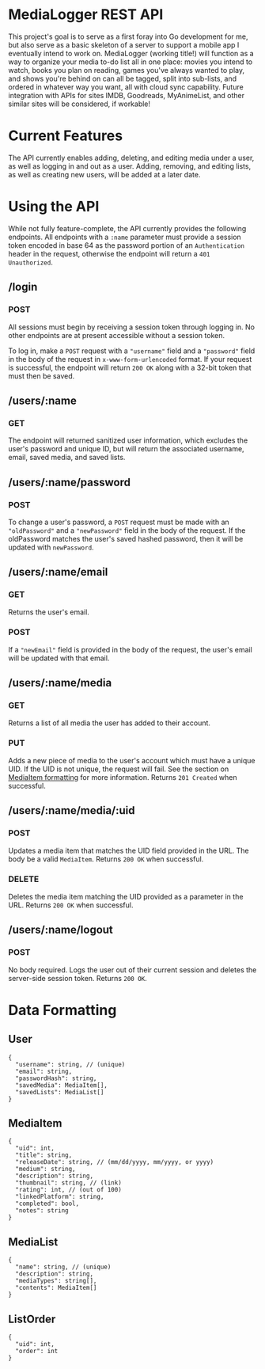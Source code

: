 # MediaLogger REST API

This project's goal is to serve as a first foray into Go development for me, but also serve as a basic skeleton of a server to support a mobile app I eventually intend to work on. MediaLogger (working title!) will function as a way to organize your media to-do list all in one place: movies you intend to watch, books you plan on reading, games you've always wanted to play, and shows you're behind on can all be tagged, split into sub-lists, and ordered in whatever way you want, all with cloud sync capability. Future integration with APIs for sites IMDB, Goodreads, MyAnimeList, and other similar sites will be considered, if workable!

# Current Features

The API currently enables adding, deleting, and editing media under a user, as well as logging in and out as a user. Adding, removing, and editing lists, as well as creating new users, will be added at a later date.

# Using the API

While not fully feature-complete, the API currently provides the following endpoints. All endpoints with a `:name` parameter must provide a session token encoded in base 64 as the password portion of an `Authentication` header in the request, otherwise the endpoint will return a `401 Unauthorized`.

## /login

### POST

All sessions must begin by receiving a session token through logging in. No other endpoints are at present accessible without a session token.

To log in, make a `POST` request with a `"username"` field and a `"password"` field in the body of the request in `x-www-form-urlencoded` format. If your request is successful, the endpoint will return `200 OK` along with a 32-bit token that must then be saved.

## /users/:name

### GET

The endpoint will returned sanitized user information, which excludes the user's password and unique ID, but will return the associated username, email, saved media, and saved lists.

## /users/:name/password

### POST

To change a user's password, a `POST` request must be made with an `"oldPassword"` and a `"newPassword"` field in the body of the request. If the oldPassword matches the user's saved hashed password, then it will be updated with `newPassword`.

## /users/:name/email

### GET

Returns the user's email.

### POST

If a `"newEmail"` field is provided in the body of the request, the user's email will be updated with that email.

## /users/:name/media

### GET

Returns a list of all media the user has added to their account.

### PUT

Adds a new piece of media to the user's account which must have a unique UID. If the UID is not unique, the request will fail. See the section on [MediaItem formatting](##mediaitem) for more information. Returns `201 Created` when successful.

## /users/:name/media/:uid

### POST

Updates a media item that matches the UID field provided in the URL. The body be a valid `MediaItem`. Returns `200 OK` when successful.

### DELETE

Deletes the media item matching the UID provided as a parameter in the URL. Returns `200 OK` when successful.

## /users/:name/logout

### POST

No body required. Logs the user out of their current session and deletes the server-side session token. Returns `200 OK`.

# Data Formatting

## User

```
{
  "username": string, // (unique)
  "email": string,
  "passwordHash": string,
  "savedMedia": MediaItem[],
  "savedLists": MediaList[]
}
```

## MediaItem

```
{
  "uid": int,
  "title": string,
  "releaseDate": string, // (mm/dd/yyyy, mm/yyyy, or yyyy)
  "medium": string,
  "description": string,
  "thumbnail": string, // (link)
  "rating": int, // (out of 100)
  "linkedPlatform": string,
  "completed": bool,
  "notes": string
}
```

## MediaList

```
{
  "name": string, // (unique)
  "description": string,
  "mediaTypes": string[],
  "contents": MediaItem[]
}
```

## ListOrder

```
{
  "uid": int,
  "order": int
}
```
